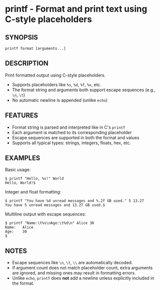 # printf - Format and print text using C-style placeholders

## SYNOPSIS

    printf format [arguments...]


## DESCRIPTION

Print formatted output using C-style placeholders.

- Supports placeholders like `%s`, `%d`, `%f`, `%x`, etc.
- The format string and arguments both support escape sequences (e.g., `\n`, `\t`)
- No automatic newline is appended (unlike `echo`)


## FEATURES

- Format string is parsed and interpreted like in C's `printf`
- Each argument is matched to its corresponding placeholder
- Escape sequences are supported in both the format and values
- Supports all typical types: strings, integers, floats, hex, etc.


## EXAMPLES

Basic usage:

```shell
$ printf "Hello, %s!" World
Hello, World!$ 
```

Integer and float formatting:

```shell
$ printf "You have %d unread messages and %.2f GB used." 5 13.27
You have 5 unread messages and 13.27 GB used.$ 
```

Multiline output with escape sequences:

```shell
$ printf "Name:\t%s\nAge:\t%d\n" Alice 30
Name:	Alice
Age:	30
$ 
```


## NOTES

- Escape sequences like `\n`, `\t`, `\\` are automatically decoded.
- If argument count does not match placeholder count, extra arguments are ignored, and missing ones may result in formatting errors.
- Unlike `echo`, `printf` does **not** add a newline unless explicitly included in the format.
